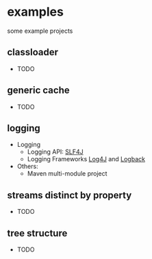 examples
========

some example projects


classloader
-----------
* TODO


generic cache
-------------
* TODO


logging
-------
* Logging
    * Logging API: [SLF4J](http://www.slf4j.org)
    * Logging Frameworks [Log4J](http://logging.apache.org/log4j) and [Logback](https://logback.qos.ch/)
* Others:
    * Maven multi-module project


streams distinct by property
----------------------------
* TODO


tree structure
--------------
* TODO
